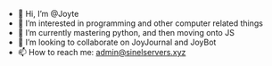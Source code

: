 - 👋 Hi, I’m @Joyte
- 👀 I’m interested in programming and other computer related things
- 🌱 I’m currently mastering python, and then moving onto JS
- 💞️ I’m looking to collaborate on JoyJournal and JoyBot
- 📫 How to reach me: admin@sinelservers.xyz

<!---
Joyte/Joyte is a ✨ special ✨ repository because its `README.md` (this file) appears on your GitHub profile.
You can click the Preview link to take a look at your changes.
--->
